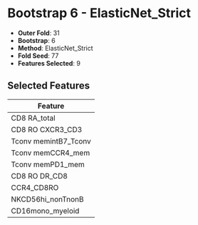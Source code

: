 # Bootstrap 6 - ElasticNet_Strict

- **Outer Fold**: 31
- **Bootstrap**: 6
- **Method**: ElasticNet_Strict
- **Fold Seed**: 77
- **Features Selected**: 9

## Selected Features

| Feature |
|---------|
| CD8 RA_total |
| CD8 RO CXCR3_CD3 |
| Tconv memintB7_Tconv |
| Tconv memCCR4_mem |
| Tconv memPD1_mem |
| CD8 RO DR_CD8 |
| CCR4_CD8RO |
| NKCD56hi_nonTnonB |
| CD16mono_myeloid |
